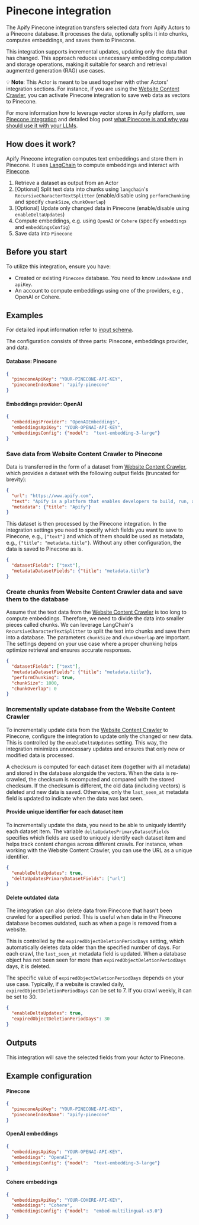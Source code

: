 # Pinecone integration

The Apify Pinecone integration transfers selected data from Apify Actors to a Pinecone database. 
It processes the data, optionally splits it into chunks, computes embeddings, and saves them to Pinecone.

This integration supports incremental updates, updating only the data that has changed. 
This approach reduces unnecessary embedding computation and storage operations, making it suitable for search and retrieval augmented generation (RAG) use cases.

💡 **Note**: This Actor is meant to be used together with other Actors' integration sections.
For instance, if you are using the [Website Content Crawler](https://apify.com/apify/website-content-crawler), you can activate Pinecone integration to save web data as vectors to Pinecone.

For more information how to leverage vector stores in Apify platform, see [Pinecone integration](https://github.com/HonzaTuron/pinecone) and detailed blog post [what Pinecone is and why you should use it with your LLMs](https://blog.apify.com/what-is-pinecone-why-use-it-with-llms/).

## How does it work?

Apify Pinecone integration computes text embeddings and store them in Pinecone. 
It uses [LangChain](https://www.langchain.com/) to compute embeddings and interact with [Pinecone](https://www.pinecone.io/).

1. Retrieve a dataset as output from an Actor
2. [Optional] Split text data into chunks using `langchain`'s `RecursiveCharacterTextSplitter`
(enable/disable using `performChunking` and specify `chunkSize`, `chunkOverlap`)
3. [Optional] Update only changed data in Pinecone (enable/disable using `enableDeltaUpdates`)
4. Compute embeddings, e.g. using `OpenAI` or `Cohere` (specify `embeddings` and `embeddingsConfig`)
5. Save data into `Pinecone`

## Before you start

To utilize this integration, ensure you have:

- Created or existing `Pinecone` database. You need to know `indexName` and `apiKey`.
- An account to compute embeddings using one of the providers, e.g., OpenAI or Cohere.

## Examples

For detailed input information refer to [input schema](.actor/input_schema.json).

The configuration consists of three parts: Pinecone, embeddings provider, and data.

#### Database: Pinecone
```json
{
  "pineconeApiKey": "YOUR-PINECONE-API-KEY",
  "pineconeIndexName": "apify-pinecone"
}
```

#### Embeddings provider: OpenAI
```json 
{
  "embeddingsProvider": "OpenAIEmbeddings",
  "embeddingsApiKey": "YOUR-OPENAI-API-KEY",
  "embeddingsConfig": {"model":  "text-embedding-3-large"}
}
```

### Save data from Website Content Crawler to Pinecone

Data is transferred in the form of a dataset from [Website Content Crawler](https://apify.com/apify/website-content-crawler), which provides a dataset with the following output fields (truncated for brevity):

```json
{
  "url": "https://www.apify.com",
  "text": "Apify is a platform that enables developers to build, run, and share automation tasks.",
  "metadata": {"title": "Apify"}
}
```
This dataset is then processed by the Pinecone integration. 
In the integration settings you need to specify which fields you want to save to Pinecone, e.g., `["text"]` and which of them should be used as metadata, e.g., `{"title": "metadata.title"}`.
Without any other configuration, the data is saved to Pinecone as is.


```json
{
  "datasetFields": ["text"],
  "metadataDatasetFields": {"title": "metadata.title"}
}
```

### Create chunks from Website Content Crawler data and save them to the database

Assume that the text data from the [Website Content Crawler](https://apify.com/apify/website-content-crawler) is too long to compute embeddings. 
Therefore, we need to divide the data into smaller pieces called chunks. 
We can leverage LangChain's `RecursiveCharacterTextSplitter` to split the text into chunks and save them into a database.
The parameters `chunkSize` and `chunkOverlap` are important. 
The settings depend on your use case where a proper chunking helps optimize retrieval and ensures accurate responses.

```json
{
  "datasetFields": ["text"],
  "metadataDatasetFields": {"title": "metadata.title"},
  "performChunking": true,
  "chunkSize": 1000,
  "chunkOverlap": 0
}
```
### Incrementally update database from the Website Content Crawler

To incrementally update data from the [Website Content Crawler](https://apify.com/apify/website-content-crawler) to Pinecone, configure the integration to update only the changed or new data. 
This is controlled by the `enableDeltaUpdates` setting. 
This way, the integration minimizes unnecessary updates and ensures that only new or modified data is processed.

A checksum is computed for each dataset item (together with all metadata) and stored in the database alongside the vectors. 
When the data is re-crawled, the checksum is recomputed and compared with the stored checksum. 
If the checksum is different, the old data (including vectors) is deleted and new data is saved.
Otherwise, only the `last_seen_at` metadata field is updated to indicate when the data was last seen.


#### Provide unique identifier for each dataset item

To incrementally update the data, you need to be able to uniquely identify each dataset item. 
The variable `deltaUpdatesPrimaryDatasetFields` specifies which fields are used to uniquely identify each dataset item and helps track content changes across different crawls. 
For instance, when working with the Website Content Crawler, you can use the URL as a unique identifier.

```json
{
  "enableDeltaUpdates": true,
  "deltaUpdatesPrimaryDatasetFields": ["url"]
}
```

#### Delete outdated data

The integration can also delete data from Pinecone that hasn't been crawled for a specified period. 
This is useful when data in the Pinecone database becomes outdated, such as when a page is removed from a website. 

This is controlled by the `expiredObjectDeletionPeriodDays` setting, which automatically deletes data older than the specified number of days.
For each crawl, the `last_seen_at` metadata field is updated.
When a database object has not been seen for more than `expiredObjectDeletionPeriodDays` days, it is deleted.

The specific value of `expiredObjectDeletionPeriodDays` depends on your use case. 
Typically, if a website is crawled daily, `expiredObjectDeletionPeriodDays` can be set to 7. 
If you crawl weekly, it can be set to 30.

```json
{
  "enableDeltaUpdates": true,
  "expiredObjectDeletionPeriodDays": 30
}
```

## Outputs

This integration will save the selected fields from your Actor to Pinecone.

## Example configuration

#### Pinecone
```json
{
  "pineconeApiKey": "YOUR-PINECONE-API-KEY",
  "pineconeIndexName": "apify-pinecone"
}
```

#### OpenAI embeddings
```json 
{
  "embeddingsApiKey": "YOUR-OPENAI-API-KEY",
  "embeddings": "OpenAI",
  "embeddingsConfig": {"model":  "text-embedding-3-large"}
}
```
#### Cohere embeddings
```json 
{
  "embeddingsApiKey": "YOUR-COHERE-API-KEY",
  "embeddings": "Cohere",
  "embeddingsConfig": {"model":  "embed-multilingual-v3.0"}
}
```